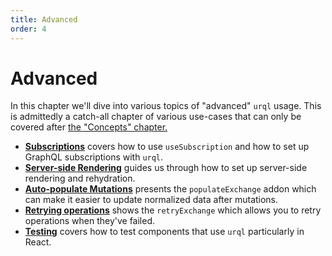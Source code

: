 ```yaml
---
title: Advanced
order: 4
---
```


# Advanced

In this chapter we'll dive into various topics of "advanced" `urql` usage. This is admittedly a
catch-all chapter of various use-cases that can only be covered after [the "Concepts"
chapter.](../concepts/README.md)

- [**Subscriptions**](./subscriptions.md) covers how to use `useSubscription` and how to set up GraphQL subscriptions with
  `urql`.
- [**Server-side Rendering**](./server-side-rendering.md) guides us through how to set up server-side rendering and rehydration.
- [**Auto-populate Mutations**](./auto-populate-mutations.md) presents the `populateExchange` addon which can make it easier to
  update normalized data after mutations.
- [**Retrying operations**](./retry-operations.md) shows the `retryExchange` which allows you to retry operations when they've failed.
- [**Testing**](./testing.md) covers how to test components that use `urql` particularly in React.
